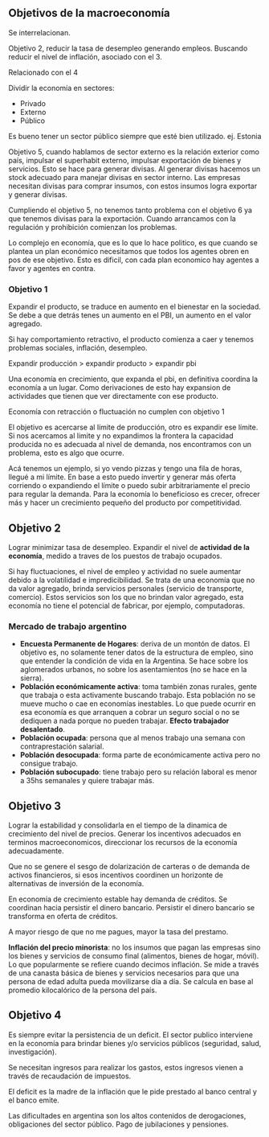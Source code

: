 
## Objetivos de la macroeconomía

Se interrelacionan.

Objetivo 2, reducir la tasa de desempleo generando empleos. Buscando reducir el nivel de inflación, asociado con el 3.

Relacionado con el 4

Dividir la economía en sectores:

- Privado
- Externo
- Público

Es bueno tener un sector público siempre que esté bien utilizado. ej. Estonia

Objetivo 5, cuando hablamos de sector externo es la relación exterior como país, impulsar el superhabit externo, impulsar exportación de bienes y servicios. Esto se hace para generar divisas. Al generar divisas hacemos un stock adecuado para manejar divisas en sector interno. Las empresas necesitan divisas para comprar insumos, con estos insumos logra exportar y generar divisas.

Cumpliendo el objetivo 5, no tenemos tanto problema con el objetivo 6 ya que tenemos divisas para la exportación. Cuando arrancamos con la regulación y prohibición comienzan los problemas.

Lo complejo en economía, que es lo que lo hace politico, es que cuando se plantea un plan económico necesitamos que todos los agentes obren en pos de ese objetivo. Esto es dificil, con cada plan economico hay agentes a favor y agentes en contra.

### Objetivo 1

Expandir el producto, se traduce en aumento en el bienestar en la sociedad. Se debe a que detrás tenes un aumento en el PBI, un aumento en el valor agregado.

Si hay comportamiento retractivo, el producto comienza a caer y tenemos problemas sociales, inflación, desempleo.

Expandir producción > expandir producto > expandir pbi

Una economía en crecimiento, que expanda el pbi, en definitiva coordina la economía a un lugar. Como derivaciones de esto hay expansion de actividades que tienen que ver directamente con ese producto.

Economía con retracción o fluctuación no cumplen con objetivo 1

El objetivo es acercarse al límite de producción, otro es expandir ese límite. Si nos acercamos al limite y no expandimos la frontera la capacidad producida no es adecuada al nivel de demanda, nos encontramos con un problema, esto es algo que ocurre.

Acá tenemos un ejemplo, si yo vendo pizzas y tengo una fila de horas, llegué a mi límite. En base a esto puedo invertir y generar más oferta corriendo o expandiendo el límite o puedo subir arbitrariamente el precio para regular la demanda. Para la economía lo beneficioso es crecer, ofrecer más y hacer un crecimiento pequeño del producto por competitividad.

## Objetivo 2

Lograr minimizar tasa de desempleo. Expandir el nivel de **actividad de la economía**, medido a traves de los puestos de trabajo ocupados.

Si hay fluctuaciones, el nivel de empleo y actividad no suele aumentar debido a la volatilidad e impredicibilidad. Se trata de una economía que no da valor agregado, brinda servicios personales (servicio de transporte, comercio). Estos servicios son los que no brindan valor agregado, esta economía no tiene el potencial de fabricar, por ejemplo, computadoras.

### Mercado de trabajo argentino

- **Encuesta Permanente de Hogares**: deriva de un montón de datos. El objetivo es, no solamente tener datos de la estructura de empleo, sino que entender la condición de vida en la Argentina. Se hace sobre los aglomerados urbanos, no sobre los asentamientos (no se hace en la sierra).
- **Población económicamente activa**: toma también zonas rurales, gente que trabaja o esta activamente buscando trabajo. Esta población no se mueve mucho o cae en economías inestables. Lo que puede ocurrir en esa economía es que arranquen a cobrar un seguro social o no se dediquen a nada porque no pueden trabajar. **Efecto trabajador desalentado**.
- **Población ocupada**: persona que al menos trabajo una semana con contraprestación salarial.
- **Población desocupada**: forma parte de económicamente activa pero no consigue trabajo.
- **Población subocupado**: tiene trabajo pero su relación laboral es menor a 35hs semanales y quiere trabajar más.

## Objetivo 3

Lograr la estabilidad y consolidarla en el tiempo de la dinamica de crecimiento del nivel de precios. Generar los incentivos adecuados en terminos macroeconomicos, direccionar los recursos de la economía adecuadamente.

Que no se genere el sesgo de dolarización de carteras o de demanda de activos financieros, si esos incentivos coordinen un horizonte de alternativas de inversión de la economía.

En economía de crecimiento estable hay demanda de créditos. Se coordinan hacia persistir el dinero bancario. Persistir el dinero bancario se transforma en oferta de créditos.

A mayor riesgo de que no me pagues, mayor la tasa del prestamo.

**Inflación del precio minorista**: no los insumos que pagan las empresas sino los bienes y servicios de consumo final (alimentos, bienes de hogar, móvil). Lo que popularmente se refiere cuando decimos inflación. Se mide a través de una canasta básica de bienes y servicios necesarios para que una persona de edad adulta pueda movilizarse día a día. Se calcula en base al promedio kilocalórico de la persona del país.

## Objetivo 4

Es siempre evitar la persistencia de un deficit. El sector publico interviene en la economía para brindar bienes y/o servicios públicos (seguridad, salud, investigación).

Se necesitan ingresos para realizar los gastos, estos ingresos vienen a través de recaudación de impuestos.

El deficit es la madre de la inflación que le pide prestado al banco central y el banco emite.

Las dificultades en argentina son los altos contenidos de derogaciones, obligaciones del sector público. Pago de jubilaciones y pensiones.